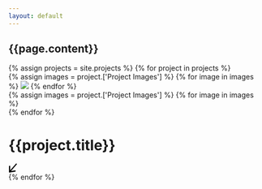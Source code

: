 ```yaml
---
layout: default
---
```


<div class="umbrella_home-top">
  <div class="homepage-animation">
    <h2 data-splitting>{{page.content}}</h2>
  </div>
</div>

<div class="umbrella_work">
  <div class="flex">
    {% assign projects = site.projects %}
    {% for project in projects %}
    <div class="project_wrapper">
      <div class="project_inner">
        <div class="work_wrapper">
          {% assign images = project.['Project Images'] %}
          {% for image in images %}
            <img src="{{image.Image}}">
          {% endfor %}
        </div>
        <div class="dots">
          {% assign images = project.['Project Images'] %}
          {% for image in images %}
            <div class="dot"></div>
          {% endfor %}
        </div>
      </div>
      <div class="text-wrapper">
        <h1 data-splitting>{{project.title}}</h1>
        <svg width="17" height="19" viewBox="0 0 17 19" fill="none" xmlns="http://www.w3.org/2000/svg"><path fill-rule="evenodd" clip-rule="evenodd" d="M12.856 17.046l-10.79 1.646c-.661.101-1.196-.36-1.194-1.03L.911 6.75c.002-.67.54-1.295 1.203-1.396.662-.1 1.197.36 1.194 1.03l-.028 7.986L15.121.634l1.69 1.456L4.97 15.825l7.894-1.204c.662-.101 1.197.36 1.195 1.03-.002.67-.541 1.294-1.203 1.395z" fill="#000"/></svg>
      </div>
      </div>
    {% endfor %}
  </div>
</div>
